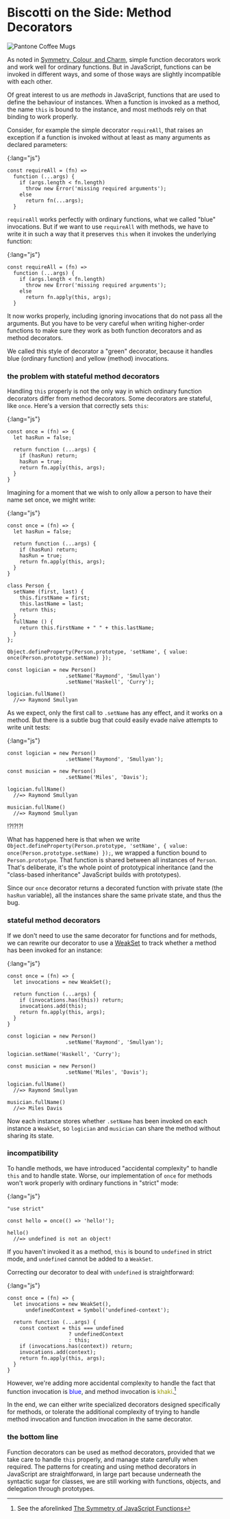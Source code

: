 # Biscotti on the Side: Method Decorators

![Pantone Coffee Mugs](images/og-caffe.jpg)

As noted in [Symmetry, Colour, and Charm](#symmetry), simple function decorators work and work well for ordinary functions. But in JavaScript, functions can be invoked in different ways, and some of those ways are slightly incompatible with each other.

Of great interest to us are *methods* in JavaScript, functions that are used to define the behaviour of instances. When a function is invoked as a method, the name `this` is bound to the instance, and most methods rely on that binding to work properly.

Consider, for example the simple decorator `requireAll`, that raises an exception if a function is invoked without at least as many arguments as declared parameters:

{:lang="js"}
~~~~~~~~
const requireAll = (fn) =>
  function (...args) {
    if (args.length < fn.length)
      throw new Error('missing required arguments');
    else
      return fn(...args);
  }
~~~~~~~~

`requireAll` works perfectly with ordinary functions, what we called "blue" invocations. But if we want to use `requireAll` with methods, we have to write it in such a way that it preserves `this` when it invokes the underlying function:

{:lang="js"}
~~~~~~~~
const requireAll = (fn) =>
  function (...args) {
    if (args.length < fn.length)
      throw new Error('missing required arguments');
    else
      return fn.apply(this, args);
  }
~~~~~~~~

It now works properly, including ignoring invocations that do not pass all the arguments. But you have to be very careful when writing higher-order functions to make sure they work as both function decorators and as method decorators.

We called this style of decorator a "green" decorator, because it handles blue (ordinary function) and yellow (method) invocations.

### the problem with stateful method decorators

Handling `this` properly is not the only way in which ordinary function decorators differ from method decorators. Some decorators are stateful, like `once`. Here's a version that correctly sets `this`:

{:lang="js"}
~~~~~~~~
const once = (fn) => {
  let hasRun = false;

  return function (...args) {
    if (hasRun) return;
    hasRun = true;
    return fn.apply(this, args);
  }
}
~~~~~~~~

Imagining for a moment that we wish to only allow a person to have their name set once, we might write:

{:lang="js"}
~~~~~~~~
const once = (fn) => {
  let hasRun = false;

  return function (...args) {
    if (hasRun) return;
    hasRun = true;
    return fn.apply(this, args);
  }
}

class Person {
  setName (first, last) {
    this.firstName = first;
    this.lastName = last;
    return this;
  }
  fullName () {
    return this.firstName + " " + this.lastName;
  }
};

Object.defineProperty(Person.prototype, 'setName', { value: once(Person.prototype.setName) });

const logician = new Person()
                   .setName('Raymond', 'Smullyan')
                   .setName('Haskell', 'Curry');

logician.fullName()
  //=> Raymond Smullyan
~~~~~~~~

As we expect, only the first call to `.setName` has any effect, and it works on a method. But there is a subtle bug that could easily evade naïve attempts to write unit tests:

{:lang="js"}
~~~~~~~~
const logician = new Person()
                   .setName('Raymond', 'Smullyan');

const musician = new Person()
                   .setName('Miles', 'Davis');

logician.fullName()
  //=> Raymond Smullyan

musician.fullName()
  //=> Raymond Smullyan
~~~~~~~~

!?!?!?!

What has happened here is that when we write `Object.defineProperty(Person.prototype, 'setName', { value: once(Person.prototype.setName) });`, we wrapped a function bound to `Person.prototype`. That function is shared between all instances of `Person`. That's deliberate, it's the whole point of prototypical inheritance (and the "class-based inheritance" JavaScript builds with prototypes).

Since our `once` decorator returns a decorated function with private state (the `hasRun` variable), all the instances share the same private state, and thus the bug.

### stateful method decorators

If we don't need to use the same decorator for functions and for methods, we can rewrite our decorator to use a [WeakSet] to track whether a method has been invoked for an instance:

[WeakSet]: https://developer.mozilla.org/en-US/docs/Web/JavaScript/Reference/Global_Objects/WeakSet

{:lang="js"}
~~~~~~~~
const once = (fn) => {
  let invocations = new WeakSet();

  return function (...args) {
    if (invocations.has(this)) return;
    invocations.add(this);
    return fn.apply(this, args);
  }
}

const logician = new Person()
                   .setName('Raymond', 'Smullyan');

logician.setName('Haskell', 'Curry');

const musician = new Person()
                   .setName('Miles', 'Davis');

logician.fullName()
  //=> Raymond Smullyan

musician.fullName()
  //=> Miles Davis
~~~~~~~~

Now each instance stores whether `.setName` has been invoked on each instance a `WeakSet`, so `logician` and `musician` can share the method without sharing its state.

### incompatibility

To handle methods, we have introduced "accidental complexity" to handle `this` and to handle state. Worse, our implementation of `once` for methods won't work properly with ordinary functions in "strict" mode:

{:lang="js"}
~~~~~~~~
"use strict"

const hello = once(() => 'hello!');

hello()
  //=> undefined is not an object!
~~~~~~~~

If you haven't invoked it as a method, `this` is bound to `undefined` in strict mode, and `undefined` cannot be added to a `WeakSet`.

Correcting our decorator to deal with `undefined` is straightforward:

{:lang="js"}
~~~~~~~~
const once = (fn) => {
  let invocations = new WeakSet(),
      undefinedContext = Symbol('undefined-context');

  return function (...args) {
    const context = this === undefined
                    ? undefinedContext
                    : this;
    if (invocations.has(context)) return;
    invocations.add(context);
    return fn.apply(this, args);
  }
}
~~~~~~~~

However, we're adding more accidental complexity to handle the fact that function invocation is <span style="color: blue;">blue</span>, and method invocation is <span style="color: #999900;">khaki</span>.[^colours]

[^colours]: See the aforelinked [The Symmetry of JavaScript Functions](/2015/03/12/symmetry.html)

In the end, we can either write specialized decorators designed specifically for methods, or tolerate the additional complexity of trying to handle method invocation and function invocation in the same decorator.

### the bottom line

Function decorators can be used as method decorators, provided that we take care to handle `this` properly, and manage state carefully when required. The patterns for creating and using method decorators in JavaScript are straightforward, in large part because underneath the syntactic sugar for classes, we are still working with functions, objects, and delegation through prototypes.
